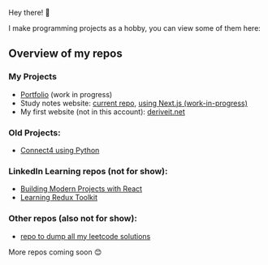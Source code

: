 Hey there! 👋

I make programming projects as a hobby, you can view some of them here:

## Overview of my repos
### My Projects
- [Portfolio](https://github.com/uzairarif5/portfolio) (work in progress)
- Study notes website: [current repo](https://github.com/uzairarif5/uzairarif5.github.io.git), [using Next.js (work-in-progress)](https://github.com/uzairarif5/study_notes)
- My first website (not in this account): [deriveit.net](https://github.com/deriveitCreator/deriveitCreator.github.io)

### Old Projects:
- [Connect4 using Python](https://github.com/uzairarif5/Connect4)

### LinkedIn Learning repos (not for show):
 - [Building Modern Projects with React](https://github.com/uzairarif5/react_ecosystem)
 - [Learning Redux Toolkit](https://github.com/uzairarif5/learning-redux-toolkit)

### Other repos (also not for show):
- [repo to dump all my leetcode solutions](https://github.com/uzairarif5/leetCodeSolutions)


More repos coming soon 😊
